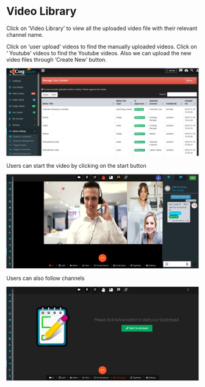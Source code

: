 # Video Library

Click on ‘Video Library’ to view all the uploaded video file with their relevant channel name.

Click on ‘user upload’ videos to find the manually uploaded videos. Click on ‘ Youtube’ videos to find the Youtube videos. Also we can upload the new video files through ‘Create New’ button.

![](../.gitbook/assets/image%20%28269%29.png)

Users can start the video by clicking on the start button

![](../.gitbook/assets/image%20%28196%29.png)

Users can also follow channels

![](../.gitbook/assets/image%20%2851%29.png)



